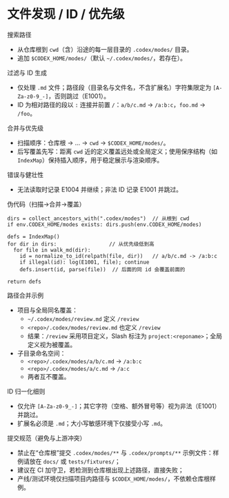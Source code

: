 # 文件发现 / ID / 优先级

搜索路径
- 从仓库根到 `cwd`（含）沿途的每一层目录的 `.codex/modes/` 目录。
- 追加 `$CODEX_HOME/modes/`（默认 `~/.codex/modes/`，若存在）。

过滤与 ID 生成
- 仅处理 `.md` 文件；路径段（目录名与文件名，不含扩展名）字符集限定为 `[A-Za-z0-9_-]`，否则跳过（E1001）。
- ID 为相对路径的段以 `:` 连接并前置 `/`：`a/b/c.md` → `/a:b:c`，`foo.md` → `/foo`。

合并与优先级
- 扫描顺序：仓库根 → … → `cwd` → `$CODEX_HOME/modes/`。
- 后写覆盖先写：距离 `cwd` 近的定义覆盖远处或全局定义；使用保序结构（如 `IndexMap`）保持插入顺序，用于稳定展示与渲染顺序。

错误与健壮性
- 无法读取时记录 E1004 并继续；非法 ID 记录 E1001 并跳过。

伪代码（扫描→合并→覆盖）
```
dirs = collect_ancestors_with(".codex/modes")  // 从根到 cwd
if env.CODEX_HOME/modes exists: dirs.push(env.CODEX_HOME/modes)

defs = IndexMap()
for dir in dirs:                 // 从优先级低到高
  for file in walk_md(dir):
    id = normalize_to_id(relpath(file, dir))   // a/b/c.md -> /a:b:c
    if illegal(id): log(E1001, file); continue
    defs.insert(id, parse(file))  // 后面的同 id 会覆盖前面的

return defs
```

路径合并示例
- 项目与全局同名覆盖：
  - `~/.codex/modes/review.md` 定义 `/review`
  - `<repo>/.codex/modes/review.md` 也定义 `/review`
  - 结果：`/review` 采用项目定义，Slash 标注为 `project:<reponame>`；全局定义视为被覆盖。
- 子目录命名空间：
  - `<repo>/.codex/modes/a/b/c.md` → `/a:b:c`
  - `<repo>/.codex/modes/a/c.md`   → `/a:c`
  - 两者互不覆盖。

ID 归一化细则
- 仅允许 `[A-Za-z0-9_-]`；其它字符（空格、额外冒号等）视为非法（E1001）并跳过。
- 扩展名必须是 `.md`；大小写敏感环境下仅接受小写 `.md`。

提交规范（避免与上游冲突）
- 禁止在“仓库根”提交 `.codex/modes/**` 与 `.codex/prompts/**` 示例文件：样例请放在 `docs/` 或 `tests/fixtures/`；
- 建议在 CI 加守卫，若检测到仓库根出现上述路径，直接失败；
- 产线/测试环境仅扫描项目内路径与 `$CODEX_HOME/modes/`，不依赖仓库根样例。
